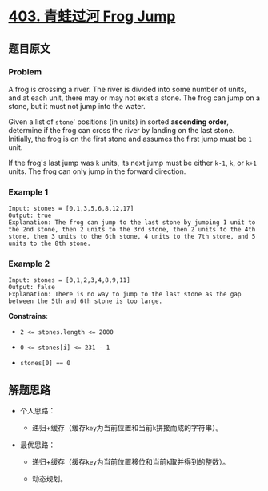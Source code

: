 # [**403. 青蛙过河 Frog Jump**](https://leetcode.com/problems/frog-jump)

## 题目原文

### Problem

A frog is crossing a river. The river is divided into some number of units, and at each unit, there may or may not exist a stone. The frog can jump on a stone, but it must not jump into the water.

Given a list of `stone`' positions (in units) in sorted **ascending order**, determine if the frog can cross the river by landing on the last stone. Initially, the frog is on the first stone and assumes the first jump must be `1` unit.

If the frog's last jump was `k` units, its next jump must be either `k-1`, `k`, or `k+1` units. The frog can only jump in the forward direction.

### Example 1

```shell
Input: stones = [0,1,3,5,6,8,12,17]
Output: true
Explanation: The frog can jump to the last stone by jumping 1 unit to the 2nd stone, then 2 units to the 3rd stone, then 2 units to the 4th stone, then 3 units to the 6th stone, 4 units to the 7th stone, and 5 units to the 8th stone.
```

### Example 2

```shell
Input: stones = [0,1,2,3,4,8,9,11]
Output: false
Explanation: There is no way to jump to the last stone as the gap between the 5th and 6th stone is too large.
```

**Constrains**:

- `2 <= stones.length <= 2000`

- `0 <= stones[i] <= 231 - 1`

- `stones[0] == 0`

## 解题思路

- 个人思路：

  - 递归+缓存（缓存`key`为当前位置和当前`k`拼接而成的字符串）。

- 最优思路：

  - 递归+缓存（缓存`key`为当前位置移位和当前`k`取并得到的整数）。

  - 动态规划。
